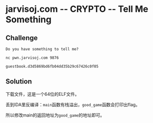 # jarvisoj.com -- CRYPTO -- Tell Me Something

## Challenge

```
Do you have something to tell me?

nc pwn.jarvisoj.com 9876

guestbook.d3d5869bd6fb04dd35b29c67426c0f05
```

## Solution

下载文件，这是一个64位的ELF文件。

丢到IDA里反编译：`main`函数有栈溢出，`good_game`函数会打印出flag。

所以修改main的返回地址为`good_game`的地址即可。

